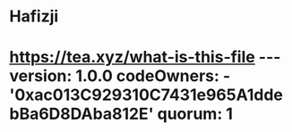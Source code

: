 # Hafizji
# https://tea.xyz/what-is-this-file --- version: 1.0.0 codeOwners:   - '0xac013C929310C7431e965A1ddebBa6D8DAba812E' quorum: 1
